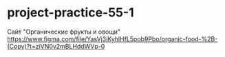 # project-practice-55-1
Сайт "Органические фрукты и овощи"
https://www.figma.com/file/YasVj3iKyhlHfL5pob9Pbo/organic-food-%2B-(Copy)?t=ziVN0v2mBLHddWVp-0
